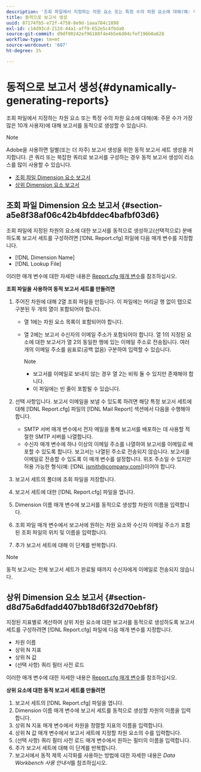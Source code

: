```yaml
---
description: '조회 파일에서 지정하는 차원 요소 또는 특정 수의 차원 요소에 대해(예: 주문 수가 가장 많은 10개 사용자)에 대해 보고서를 동적으로 생성할 수 있습니다.'
title: 동적으로 보고서 생성
uuid: 87174fb5-e72f-4758-8e9d-1aaa784c1898
exl-id: c14d93cd-212d-44a1-aff9-652e5c4fbda0
source-git-commit: d9df90242ef96188f4e4b5e6d04cfef196b0a628
workflow-type: tm+mt
source-wordcount: '607'
ht-degree: 1%

---
```


# 동적으로 보고서 생성{#dynamically-generating-reports}

조회 파일에서 지정하는 차원 요소 또는 특정 수의 차원 요소에 대해(예: 주문 수가 가장 많은 10개 사용자)에 대해 보고서를 동적으로 생성할 수 있습니다.

>[!NOTE]
>
>Adobe을 사용하면 일별(또는 더 자주) 보고서 생성을 위한 동적 보고서 세트 생성을 저지합니다. 큰 쿼리 또는 복잡한 쿼리로 보고서를 구성하는 경우 동적 보고서 생성이 리소스를 많이 사용할 수 있습니다.

* [조회 파일 Dimension 요소 보고서](../../../../../home/c-rpt-oview/c-work-rpt-sets/t-create-rpt-set/t-config-rpt-set/c-dyn-gen-rpts.md#section-a5e8f38af06c42b4bfddec4bafbf03d6)
* [상위 Dimension 요소 보고서](../../../../../home/c-rpt-oview/c-work-rpt-sets/t-create-rpt-set/t-config-rpt-set/c-dyn-gen-rpts.md#section-d8d75a6dfadd407bb18d6f32d70ebf8f)

## 조회 파일 Dimension 요소 보고서 {#section-a5e8f38af06c42b4bfddec4bafbf03d6}

조회 파일에 지정된 차원의 요소에 대한 보고서를 동적으로 생성하고(선택적으로) 분배하도록 보고서 세트를 구성하려면 [!DNL Report.cfg] 파일에 다음 매개 변수를 지정합니다.

* [!DNL Dimension Name]
* [!DNL Lookup File]

이러한 매개 변수에 대한 자세한 내용은 [Report.cfg 매개 변수](../../../../../home/c-rpt-oview/c-rpt-param-ref/c-rpt-param.md#concept-838e59d72d3f4cb29ee15f5c7eb0ceff)를 참조하십시오.

**조회 파일을 사용하여 동적 보고서 세트를 만들려면**

1. 주어진 차원에 대해 2열 조회 파일을 만듭니다. 이 파일에는 머리글 행 없이 탭으로 구분된 두 개의 열이 포함되어야 합니다.

   * 열 1에는 차원 요소 목록이 포함되어야 합니다.
   * 열 2에는 보고서 수신자의 이메일 주소가 포함되어야 합니다. 열 1의 지정된 요소에 대한 보고서가 열 2의 동일한 행에 있는 이메일 주소로 전송됩니다. 여러 개의 이메일 주소를 쉼표로(공백 없음) 구분하여 입력할 수 있습니다.

      >[!NOTE]
      >
      >
      >    
      >    
      >    * 보고서를 이메일로 보내지 않는 경우 열 2는 비워 둘 수 있지만 존재해야 합니다.
      >    * 이 파일에는 빈 줄이 포함될 수 있습니다.




1. 선택 사항입니다. 보고서 이메일을 보낼 수 있도록 하려면 해당 특정 보고서 세트에 대해 [!DNL Report.cfg] 파일의 [!DNL Mail Report] 섹션에서 다음을 수행해야 합니다.

   * SMTP 서버 매개 변수에서 전자 메일을 통해 보고서를 배포하는 데 사용할 적절한 SMTP 서버를 나열합니다.
   * 수신자 매개 변수에 하나 이상의 이메일 주소를 나열하여 보고서를 이메일로 배포할 수 있도록 합니다. 보고서는 나열된 주소로 전송되지 않습니다. 보고서를 이메일로 전송할 수 있도록 이 매개 변수를 설정합니다. 위조 주소일 수 있지만 허용 가능한 형식(예: [!DNL jsmith@company.com])이어야 합니다.

1. 보고서 세트의 폴더에 조회 파일을 저장합니다.
1. 보고서 세트에 대한 [!DNL Report.cfg] 파일을 엽니다.
1. Dimension 이름 매개 변수에 보고서를 동적으로 생성할 차원의 이름을 입력합니다.
1. 조회 파일 매개 변수에서 보고서에 원하는 차원 요소와 수신자 이메일 주소가 포함된 조회 파일의 위치 및 이름을 입력합니다.
1. 추가 보고서 세트에 대해 이 단계를 반복합니다.

>[!NOTE]
>
>동적 보고서는 전체 보고서 세트가 완료될 때까지 수신자에게 이메일로 전송되지 않습니다.

## 상위 Dimension 요소 보고서 {#section-d8d75a6dfadd407bb18d6f32d70ebf8f}

지정된 지표별로 계산하여 상위 차원 요소에 대한 보고서를 동적으로 생성하도록 보고서 세트를 구성하려면 [!DNL Report.cfg] 파일에 다음 매개 변수를 지정합니다.

* 차원 이름
* 상위 N 지표
* 상위 N 값
* (선택 사항) 쿼리 필터 사전 로드

이러한 매개 변수에 대한 자세한 내용은 [Report.cfg 매개 변수](../../../../../home/c-rpt-oview/c-rpt-param-ref/c-rpt-param.md#concept-838e59d72d3f4cb29ee15f5c7eb0ceff)를 참조하십시오.

**상위 요소에 대한 동적 보고서 세트를 만들려면**

1. 보고서 세트의 [!DNL Report.cfg] 파일을 엽니다.
1. Dimension 이름 매개 변수에 보고서 세트를 동적으로 생성할 차원의 이름을 입력합니다.
1. 상위 N 지표 매개 변수에서 차원을 정렬할 지표의 이름을 입력합니다.
1. 상위 N 값 매개 변수에서 보고서 세트에 지정할 차원 요소의 수를 입력합니다.
1. (선택 사항) 쿼리 필터 사전 로드 매개 변수에서 원하는 필터의 이름을 입력합니다.
1. 추가 보고서 세트에 대해 이 단계를 반복합니다.
1. 보고서에서 동적 제목 시각화를 사용하는 방법에 대한 자세한 내용은 *Data Workbench 사용 안내서*&#x200B;를 참조하십시오.
